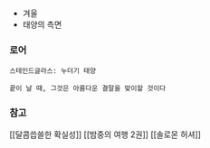 
* 겨울
* 태양의 측면

### 로어

```
스테인드글라스: 누더기 태양

끝이 날 때, 그것은 아름다운 결말을 맞이할 것이다
```

### 참고

[[달콤씁쓸한 확실성]]
[[밤중의 여행 2권]]
[[솔로몬 허셔]]
